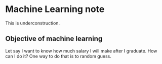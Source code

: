 # Machine Learning note

This is underconstruction.

## Objective of machine learning

Let say I want to know how much salary I will make after I graduate. How can I do it? One way to do that is to random guess.
